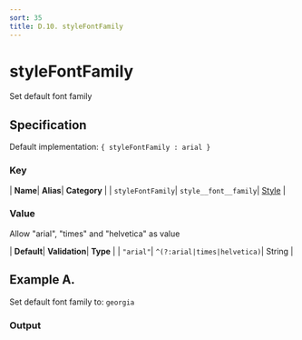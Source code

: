 ```yaml
---
sort: 35
title: D.10. styleFontFamily
---
```

# styleFontFamily

Set default font family


## Specification

Default implementation: ```{ styleFontFamily : arial }```

### Key

| **Name**| **Alias**| **Category** |
| ```styleFontFamily```| ```style__font__family```| [Style](../options/#style) |

### Value

Allow "arial", "times" and "helvetica" as value

| **Default**| **Validation**| **Type** |
| ```"arial"```| ```^(?:arial|times|helvetica)```| String |



## Example A.

Set default font family to: ```georgia```

### Output

  <div id="a">
      <script> 
          d3.statosio( 
    file, 
    "name", 
    [ "mobile" ], 
    { "styleFontFamily" : "georgia", "view__dom_id" : "a" }
)

      </script>
  </div>

Open output in a [blank window](../sources/styleFontFamily--example-a.html){:target="_self"}. 
Download examples [as zip](../sources/styleFontFamily.zip){:target="_blank"}. 

### Parameters

This dataset shows the mobile google pagerank performance score for a certain website.

| | **Value** | **Type** |
|------:|:------|:------|
| **Source** | ["../data/performance.json"](../data/performance.json) | String |
| **X** | ```"name"``` | String |
| **Y** | ```[ "mobile" ]``` | Array |
| **Options** | ```{ "styleFontFamily" : "georgia" }``` | Object |


### Source Code

* Invoke Function

```javascript
d3.statosio( 
    file, 
    "name", 
    [ "mobile" ], 
    { "styleFontFamily" : "georgia" }
)
```

* HTML Implementation

```html
<!DOCTYPE html>
<head>
    <title>d3.statosio - styleFontFamily</title>
    <meta content="text/html;charset=utf-8" http-equiv="Content-Type">
    <meta content="utf-8" http-equiv="encoding">
    <script src="https://cdnjs.cloudflare.com/ajax/libs/d3/6.2.0/d3.js"></script>
    <script src="https://cdnjs.cloudflare.com/ajax/libs/statosio/0.9/statosio.js"></script>
</head>
<body>
    <script>
        d3.json( "../data/performance.json" )
            .then( ( file ) => {
                d3.statosio( 
                    file, 
                    "name", 
                    [ "mobile" ], 
                    { "styleFontFamily" : "georgia" }
                )
            } )
    </script>
</body>
```
## Example B.

Set default font family to: ```verdana```

### Output

  <div id="b">
      <script> 
          d3.statosio( 
    file, 
    "name", 
    [ "mobile" ], 
    { "styleFontFamily" : "verdana", "view__dom_id" : "b" }
)

      </script>
  </div>

Open output in a [blank window](../sources/styleFontFamily--example-b.html){:target="_self"}. 
Download examples [as zip](../sources/styleFontFamily.zip){:target="_blank"}. 

### Parameters

This dataset shows the mobile google pagerank performance score for a certain website.

| | **Value** | **Type** |
|------:|:------|:------|
| **Source** | ["../data/performance.json"](../data/performance.json) | String |
| **X** | ```"name"``` | String |
| **Y** | ```[ "mobile" ]``` | Array |
| **Options** | ```{ "styleFontFamily" : "verdana" }``` | Object |


### Source Code

* Invoke Function

```javascript
d3.statosio( 
    file, 
    "name", 
    [ "mobile" ], 
    { "styleFontFamily" : "verdana" }
)
```

* HTML Implementation

```html
<!DOCTYPE html>
<head>
    <title>d3.statosio - styleFontFamily</title>
    <meta content="text/html;charset=utf-8" http-equiv="Content-Type">
    <meta content="utf-8" http-equiv="encoding">
    <script src="https://cdnjs.cloudflare.com/ajax/libs/d3/6.2.0/d3.js"></script>
    <script src="https://cdnjs.cloudflare.com/ajax/libs/statosio/0.9/statosio.js"></script>
</head>
<body>
    <script>
        d3.json( "../data/performance.json" )
            .then( ( file ) => {
                d3.statosio( 
                    file, 
                    "name", 
                    [ "mobile" ], 
                    { "styleFontFamily" : "verdana" }
                )
            } )
    </script>
</body>
```
